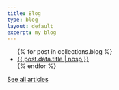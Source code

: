 ```yaml
---
title: Blog
type: blog
layout: default
excerpt: my blog
---
```


<ul class="blog-list">
{% for post in collections.blog %}
  <li class="blog-list-item">
    <a style="text-decoration: underline;" class="blog-list-item__title" href="{{ post.url }}">
      {{ post.data.title | nbsp }}
    </a>
  </li>
{% endfor %}
</ul>

<p class="blog-links">
  <a class="blog-links__archive" href="/archive/">See all articles</a>
</p>
